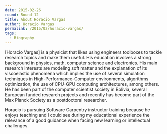 ```yaml
---
date: 2015-02-26
round: Round 12
title: About Horacio Vargas	
author: Horacio Vargas
permalink: /2015/02/horacio-vargas/
tags:
  - Biography
---
```

[Horacio Vargas] is a physicist that likes using engineers toolboxes to tackle research topics and make them useful. His education involves a strong background in physics, math, computer science and electronics. His main research interests are modeling soft matter and the explanation of its viscoelastic phenomena which implies the use of several simulation techniques in High-Performance-Computer environments, algorithms optimization, the use of CPU-GPU computing architectures, among others. He has been part of the computer scientist society in Bolivia, several European funded research projects and recently has become part of the Max Planck Society as a postdoctoral researcher.
 
Horacio is pursuing Software Carpentry instructor training because he enjoys teaching and I could see during my educational experience the relevance of a good guidance when facing new learning or intellectual challenges.
